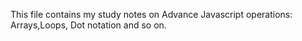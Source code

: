 This file contains my study notes on Advance Javascript operations: Arrays,Loops, Dot notation and so on.
